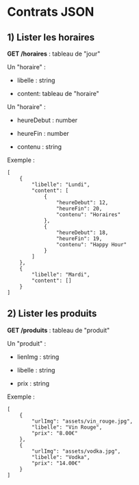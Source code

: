# Contrats JSON

## 1) Lister les horaires

**GET /horaires** : tableau de "jour"

Un "horaire" :

* libelle : string

* content: tableau de "horaire"


Un "horaire" :

* heureDebut : number

* heureFin : number

* contenu : string
  

Exemple :

	[
	    {
	        "libelle": "Lundi",
	        "content": [
	            {
	                "heureDebut": 12,
	                "heureFin": 20,
	                "contenu": "Horaires"
	            },
	            {
	                "heureDebut": 18,
	                "heureFin": 19,
	                "contenu": "Happy Hour"
	            }
	        ]
	    },
	    {
	        "libelle": "Mardi",
	        "content": []
	    }
	]


## 2) Lister les produits

**GET /produits** : tableau de "produit"

Un "produit" :

* lienImg : string

* libelle : string

* prix : string

Exemple :

	[
	    {
	    	"urlImg": "assets/vin_rouge.jpg",
	    	"libelle": "Vin Rouge",
	    	"prix": "8.00€"
	    },
	    {
	    	"urlImg": "assets/vodka.jpg",
	    	"libelle": "Vodka",
	    	"prix": "14.00€"
	    }
	]
